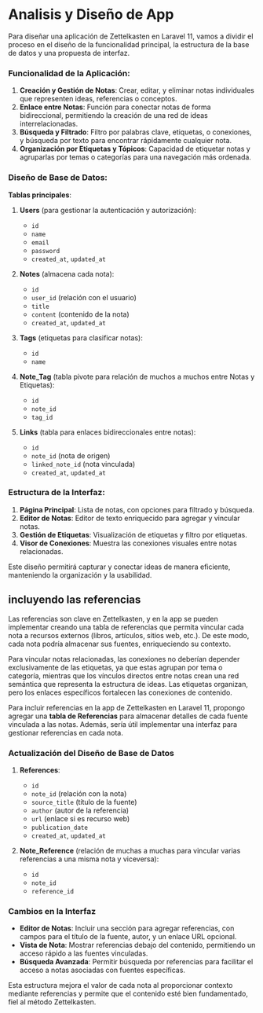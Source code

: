 # Analisis y Diseño de App

Para diseñar una aplicación de Zettelkasten en Laravel 11, vamos a dividir el proceso en el diseño de la funcionalidad principal, la estructura de la base de datos y una propuesta de interfaz.

### Funcionalidad de la Aplicación:
1. **Creación y Gestión de Notas**: Crear, editar, y eliminar notas individuales que representen ideas, referencias o conceptos.
2. **Enlace entre Notas**: Función para conectar notas de forma bidireccional, permitiendo la creación de una red de ideas interrelacionadas.
3. **Búsqueda y Filtrado**: Filtro por palabras clave, etiquetas, o conexiones, y búsqueda por texto para encontrar rápidamente cualquier nota.
4. **Organización por Etiquetas y Tópicos**: Capacidad de etiquetar notas y agruparlas por temas o categorías para una navegación más ordenada.

### Diseño de Base de Datos:
**Tablas principales**:
1. **Users** (para gestionar la autenticación y autorización):
   - `id`
   - `name`
   - `email`
   - `password`
   - `created_at`, `updated_at`

2. **Notes** (almacena cada nota):
   - `id`
   - `user_id` (relación con el usuario)
   - `title`
   - `content` (contenido de la nota)
   - `created_at`, `updated_at`

3. **Tags** (etiquetas para clasificar notas):
   - `id`
   - `name`

4. **Note_Tag** (tabla pivote para relación de muchos a muchos entre Notas y Etiquetas):
   - `id`
   - `note_id`
   - `tag_id`

5. **Links** (tabla para enlaces bidireccionales entre notas):
   - `id`
   - `note_id` (nota de origen)
   - `linked_note_id` (nota vinculada)
   - `created_at`, `updated_at`

### Estructura de la Interfaz:
1. **Página Principal**: Lista de notas, con opciones para filtrado y búsqueda.
2. **Editor de Notas**: Editor de texto enriquecido para agregar y vincular notas.
3. **Gestión de Etiquetas**: Visualización de etiquetas y filtro por etiquetas.
4. **Visor de Conexiones**: Muestra las conexiones visuales entre notas relacionadas.

Este diseño permitirá capturar y conectar ideas de manera eficiente, manteniendo la organización y la usabilidad.

## incluyendo las referencias

Las referencias son clave en Zettelkasten, y en la app se pueden implementar creando una tabla de referencias que permita vincular cada nota a recursos externos (libros, artículos, sitios web, etc.). De este modo, cada nota podría almacenar sus fuentes, enriqueciendo su contexto.

Para vincular notas relacionadas, las conexiones no deberían depender exclusivamente de las etiquetas, ya que estas agrupan por tema o categoría, mientras que los vínculos directos entre notas crean una red semántica que representa la estructura de ideas. Las etiquetas organizan, pero los enlaces específicos fortalecen las conexiones de contenido. 

Para incluir referencias en la app de Zettelkasten en Laravel 11, propongo agregar una **tabla de Referencias** para almacenar detalles de cada fuente vinculada a las notas. Además, sería útil implementar una interfaz para gestionar referencias en cada nota. 

### Actualización del Diseño de Base de Datos

1. **References**:
   - `id`
   - `note_id` (relación con la nota)
   - `source_title` (título de la fuente)
   - `author` (autor de la referencia)
   - `url` (enlace si es recurso web)
   - `publication_date`
   - `created_at`, `updated_at`

2. **Note_Reference** (relación de muchas a muchas para vincular varias referencias a una misma nota y viceversa):
   - `id`
   - `note_id`
   - `reference_id`

### Cambios en la Interfaz

- **Editor de Notas**: Incluir una sección para agregar referencias, con campos para el título de la fuente, autor, y un enlace URL opcional.
- **Vista de Nota**: Mostrar referencias debajo del contenido, permitiendo un acceso rápido a las fuentes vinculadas.
- **Búsqueda Avanzada**: Permitir búsqueda por referencias para facilitar el acceso a notas asociadas con fuentes específicas.

Esta estructura mejora el valor de cada nota al proporcionar contexto mediante referencias y permite que el contenido esté bien fundamentado, fiel al método Zettelkasten.
